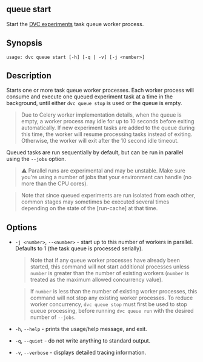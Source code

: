 ## queue start

Start the
[DVC experiments](/doc/user-guide/experiment-management/experiments-overview)
task queue worker process.

## Synopsis

```usage
usage: dvc queue start [-h] [-q | -v] [-j <number>]
```

## Description

Starts one or more task queue worker processes. Each worker process will consume
and execute one queued experiment task at a time in the background, until either
`dvc queue stop` is used or the queue is empty.

> Due to Celery worker implementation details, when the queue is empty, a worker
> process may idle for up to 10 seconds before exiting automatically. If new
> experiment tasks are added to the queue during this time, the worker will
> resume processing tasks instead of exiting. Otherwise, the worker will exit
> after the 10 second idle timeout.

Queued tasks are run sequentially by default, but can be run in parallel using
the `--jobs` option.

> ⚠️ Parallel runs are experimental and may be unstable. Make sure you're using
> a number of jobs that your environment can handle (no more than the CPU
> cores).

> Note that since queued experiments are run isolated from each other, common
> stages may sometimes be executed several times depending on the state of the
> [run-cache] at that time.

## Options

- `-j <number>`, `--<number>` - start up to this number of workers in parallel.
  Defaults to 1 (the task queue is processed serially).

  > Note that if any queue worker processes have already been started, this
  > command will not start additional processes unless `number` is greater than
  > the number of existing workers (`number` is treated as the maximum allowed
  > concurrency value).

  > If `number` is less than the number of existing worker processes, this
  > command will not stop any existing worker processes. To reduce worker
  > concurrency, `dvc queue stop` must first be used to stop queue processing,
  > before running `dvc queue run` with the desired number of `--jobs`.

- `-h`, `--help` - prints the usage/help message, and exit.

- `-q`, `--quiet` - do not write anything to standard output.

- `-v`, `--verbose` - displays detailed tracing information.
